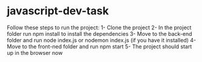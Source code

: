 # javascript-dev-task

Follow these steps to run the project:
1- Clone the project
2- In the project folder run npm install to install the dependencies
3- Move to the back-end folder and run node index.js or nodemon index.js (if you have it installed)
4- Move to the front-ned folder and run npm start
5- The project should start up in the browser now
